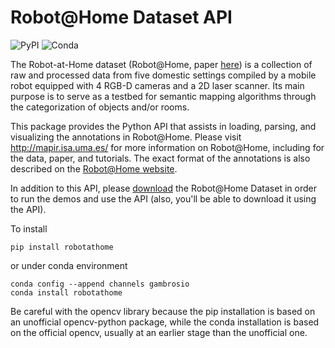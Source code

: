 # Robot@Home Dataset API #

![PyPI](https://img.shields.io/pypi/v/robotathome)
![Conda](https://img.shields.io/conda/v/gambrosio/robotathome)

The Robot-at-Home dataset (Robot@Home, paper
[here](http://mapir.uma.es/papersrepo/2017/2017-raul-IJRR-Robot_at_home_dataset.pdf))
is a collection of raw and processed data from five domestic settings compiled
by a mobile robot equipped with 4 RGB-D cameras and a 2D laser scanner. Its main
purpose is to serve as a testbed for semantic mapping algorithms through the
categorization of objects and/or rooms.

This package provides the Python API that assists in loading, parsing, and
visualizing the annotations in Robot@Home. Please visit http://mapir.isa.uma.es/
for more information on Robot@Home, including for the data, paper, and
tutorials. The exact format of the annotations is also described on the
[Robot@Home website](http://mapir.isa.uma.es/mapirwebsite/index.php/mapir-downloads/203-robot-at-home-dataset.html).

In addition to this API, please [download](https://zenodo.org/record/4495821)
the Robot@Home Dataset in order to run the demos and use the API (also, you'll
be able to download it using the API).

To install

```
pip install robotathome
```

or under conda environment

```
conda config --append channels gambrosio
conda install robotathome
```

Be careful with the opencv library because the pip installation is based on an
unofficial opencv-python package, while the conda installation is based on the
official opencv, usually at an earlier stage than the unofficial one.
